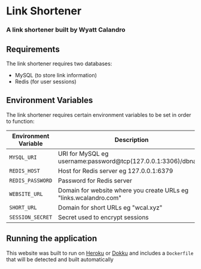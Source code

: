Link Shortener
==============
### A link shortener built by Wyatt Calandro

Requirements
------------
The link shortener requires two databases:
- MySQL (to store link information)
- Redis (for user sessions)

Environment Variables
---------------------
The link shortener requires certain environment variables to be set in order to function:

| Environment Variable | Description                                                       | Required |
|----------------------|-------------------------------------------------------------------|----------|
| `MYSQL_URI`          | URI for MySQL eg username:password@tcp(127.0.0.1:3306)/dbname     | Yes      |
| `REDIS_HOST`         | Host for Redis server eg 127.0.0.1:6379                           | Yes      |
| `REDIS_PASSWORD`     | Password for Redis server                                         | Yes      |
| `WEBSITE_URL`        | Domain for website where you create URLs eg "links.wcalandro.com" | Yes      |
| `SHORT_URL`          | Domain for short URLs eg "wcal.xyz"                               | Yes      |
| `SESSION_SECRET`     | Secret used to encrypt sessions                                   | Yes      |

Running the application
-----------------------
This website was built to run on [Heroku](https://heroku.com) or [Dokku](https://github.com/dokku/dokku) and includes a `Dockerfile` that will be detected and built automatically